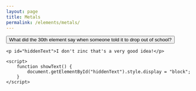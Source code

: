 ```yaml
---
layout: page
title: Metals
permalink: /elements/metals/
---
```



<head>
    <meta charset="UTF-8">
    <meta name="viewport" content="width=device-width, initial-scale=1.0">
    <title>Show Text on Button Click</title>
    <style>
        #hiddenText {
            display: none;
            margin-top: 20px;
            font-size: 18px;
            color: green;
        }
    </style>
</head>
<body>
    <button onclick="showText()">What did the 30th element say when someone told it to drop out of school?</button>

    <p id="hiddenText">I don't zinc that's a very good idea!</p>

    <script>
        function showText() {
            document.getElementById("hiddenText").style.display = "block";
        }
    </script>
</body>
</html>
